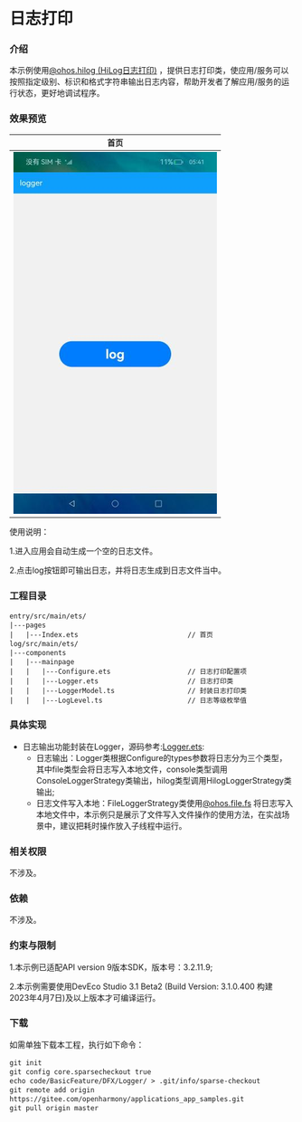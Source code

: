 # 日志打印

### 介绍

本示例使用[@ohos.hilog (HiLog日志打印)](https://gitee.com/openharmony/docs/blob/master/zh-cn/application-dev/reference/apis-performance-analysis-kit/js-apis-hilog.md) ，提供日志打印类，使应用/服务可以按照指定级别、标识和格式字符串输出日志内容，帮助开发者了解应用/服务的运行状态，更好地调试程序。

### 效果预览
|首页|
|---------|
|![image](screenshots/device/index.png)|

使用说明：

1.进入应用会自动生成一个空的日志文件。

2.点击log按钮即可输出日志，并将日志生成到日志文件当中。

### 工程目录
```
entry/src/main/ets/
|---pages
|   |---Index.ets                           // 首页
log/src/main/ets/
|---components
|   |---mainpage
|   |   |---Configure.ets                   // 日志打印配置项
|   |   |---Logger.ets                      // 日志打印类
|   |   |---LoggerModel.ts                  // 封装日志打印类
|   |   |---LogLevel.ts                     // 日志等级枚举值
```

### 具体实现
+ 日志输出功能封装在Logger，源码参考:[Logger.ets](log/src/main/ets/components/mainpage/Logger.ets):
    + 日志输出：Logger类根据Configure的types参数将日志分为三个类型，其中file类型会将日志写入本地文件，console类型调用ConsoleLoggerStrategy类输出，hilog类型调用HilogLoggerStrategy类输出;
    + 日志文件写入本地：FileLoggerStrategy类使用[@ohos.file.fs](https://gitee.com/openharmony/docs/blob/master/zh-cn/application-dev/reference/apis-core-file-kit/js-apis-file-fs.md) 将日志写入本地文件中，本示例只是展示了文件写入文件操作的使用方法，在实战场景中，建议把耗时操作放入子线程中运行。

### 相关权限

不涉及。

### 依赖

不涉及。

### 约束与限制

1.本示例已适配API version 9版本SDK，版本号：3.2.11.9;

2.本示例需要使用DevEco Studio 3.1 Beta2 (Build Version: 3.1.0.400 构建 2023年4月7日)及以上版本才可编译运行。

### 下载
如需单独下载本工程，执行如下命令：
```
git init
git config core.sparsecheckout true
echo code/BasicFeature/DFX/Logger/ > .git/info/sparse-checkout
git remote add origin https://gitee.com/openharmony/applications_app_samples.git
git pull origin master
```

